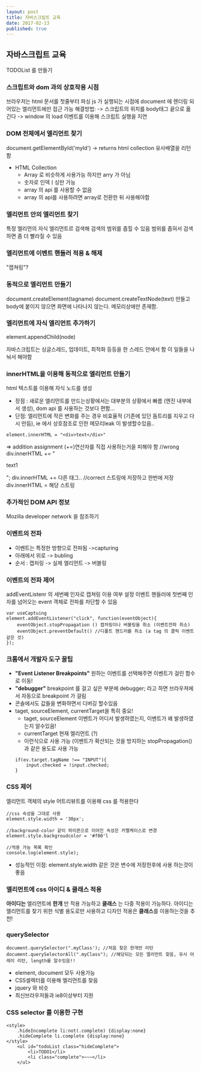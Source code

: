 ```yaml
---
layout: post
title: 자바스크립트 교육
date: 2017-02-13
published: true
---
```

## 자바스크립트 교육
TODOList 를 만들기

### 스크립트와 dom 과의 상호작용 시점 
브라우저는 html 문서를 첫줄부터 파싱
js 가 실행되는 시점에 document 에 렌더링 되어있는 엘리먼트에만 접근 가능 
해결방법: 
-> 스크립트의 위치를 body태그 끝으로 옮긴다 
-> window 의 load 이벤트를 이용해 스크립트 실행을 지연 

### DOM 전체에서 엘리먼트 찾기 
document.getElementById('myId') -> returns html collection 
유사배열을 리턴함 

- HTML Collection
	- Array 로 비슷하게 사용가능 하지만 arry 가 아님
    - 숫자로 인덱ㅣ싱만 가능
    - array 의 api 를 사용할 수 없음
    - array 의 api를 사용하려면 array로 전환한 뒤 사용해야함
### 엘리먼트 안의 엘리먼트 찾기 
특정 엘리먼의 자식 앨리먼트르 검색해 검색의 범위를 좁힐 수 있음 
범위를 좁혀서 검색 하면 좀 더 빨라질 수 있음 

### 엘리먼트에 이벤트 핸들러 적용 & 해제 
"캡쳐링"? 

### 동적으로 엘리먼트 만들기 
document.createElement(tagname)
document.createTextNode(text)
만들고 body에 붙이지 않으면 화면에 나타나지 않는다. 메모리상에만 존재함.

### 엘리먼트에 자식 엘리먼트 추가하기 
element.appendChild(node)

자바스크립트는 싱글스레드, 업데이트, 최적화 등등을 한 스레드 안에서 함 
이 일들을 나눠서 해야함

### innerHTML을 이용해 동적으로 엘리먼트 만들기 
html 텍스트를 이용해 자식 노드를 생성 
- 장점 : 새로운 엘리먼트를 만드는상황에서는 대부분의 상황에서 빠름 (엔진 내부에서 생성), dom api 를 사용하는 것보다 편함...
- 단점: 엘리먼트에 작은 변화를 주는 경우 비효율적 (기존에 있던 돔트리를 지우고 다시 만듬), ie 에서 상호참조로 인한 메모리leak 이 발생할수있음..
```
element.innerHTML = "<div>text</div>"
```
=> addition assignment (+=)연산자를 직접 사용하는거을 피해야 함
//wrong
div.innerHTML += "<p>text1</p>";
div.innerHTML += 다른 태그..
//correct
스트링에 저장하고 한번에 저장
div.innerHTML = 해당 스트링 

### 추가적인 DOM API 정보
Mozilla developer network 을 참조하기 

### 이벤트의 전파
- 이벤트는 특정한 방향으로 전파됨 ->capturing
- 아래에서 위로 -> bubling 
- 순서 : 캡처링 -> 실제 엘리먼트 -> 버블링 

### 이벤트의 전파 제어 
addEventListenr 의 세번째 인자로 캡쳐링 이용 여부 설정
이벤트 핸들러에 첫번째 인자를 넘어오는 event 객체로 전파를 차단할 수 있음
```
var useCaptuing 
element.addEventListener("click", function(eventObject){
	eventObject.stopPropagation () 캡처링이나 버블링을 취소 (이벤트전파 취소)
	eventObject.preventDefault() //디폴트 핸드러를 취소 (a tag 의 클릭 이벤트 같은 것)
});
```
### 크롬에서 개발자 도구 꿀팁
- **"Event Listener Breakpoints"** 원하는 이벤트를 선택해주면 이벤트가 걸린 함수로 이동!
- **"debugger"** breakpoint 를 걸고 싶은 부분에 debugger; 라고 하면 브라우져에서 자동으로 breakpoint 가 걸림
- 콘솔에서도 값들을 변화하면서 디버깅 할수있음 
- taget, sourceElement, currentTarget을 특히 중요! 
	- taget, sourceElement 이벤트가 어디서 발생하였는지, 이벤트가 왜 발생하였는지 알수있음!
   	- currentTarget 현재 엘리먼트 (?) 
    - 이런식으로 사용 가능 (이벤트가 확산되는 것을 방지하는 stopPropagation() 과 같은 용도로 사용 가능
    ```
    if(ev.target.tagName !== "INPUT"){
		input.checked = !input.checked;
    }
    ```
### CSS 제어
엘리먼트 객체의 style 어트리뷰트를 이용해 css 를 적용한다 

```
//css 속성을 그대로 사용 
element.style.width = '30px';

//background-color 같이 하이픈으로 이어진 속성은 카멜케이스로 변경 
element.style.backgroudcolor = '#f00'l

//적용 가능 목록 확인
console.log(element.style);
```
- 성능적인 이점: element.style.width 같은 것은 변수에 저장한후에 사용 하는것이 좋음

### 엘리먼트에 css 아이디 & 클래스 적용 
**아이디는** 엘리먼트에 **한개** 만 적용 가능하고 **클래스** 는 다중 적용이 가능하다. 아이디는 엘리먼트를 찾기 위한 식별 용도로만 사용하고 디자인 적용은 **클래스**를 이용하는것을 추천!

### querySelector 
```
document.querySelector(".myClass'); //처음 찾은 한개만 리턴
document.querySelectorAll(".myClass"); //해당되는 모든 엘리먼트 찾음, 유사 어레이 리턴, length를 알수있음!!
```
- element, document 모두 사용가능
- CSS셀렉터를 이용해 엘리먼트를 찾음 
- jquery 와 비슷
- 최신브라우저들과 ie8이상부터 지원

### CSS selector 를 이용한 구현
```
<style>
	.hideIncomplete li:not(.complete) {display:none}
    .hideComplete li.complete {display:none}
</style>
	<ul id="todoList class="hideComplete">
    	<li>TODO1</li>
        <li class="complete">~~~</li>
    </ul>
```
